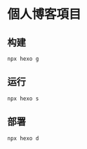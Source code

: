 # 個人博客項目

## 构建
```shell
npx hexo g
```
## 运行
```shell
npx hexo s
```
## 部署
```shell
npx hexo d
```


